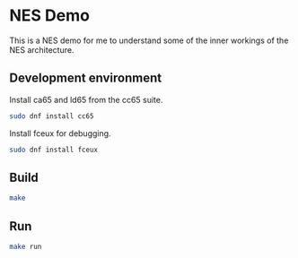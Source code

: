 # NES Demo

This is a NES demo for me to understand some of the inner workings of the NES architecture.

## Development environment

Install ca65 and ld65 from the cc65 suite.

```bash
sudo dnf install cc65
```

Install fceux for debugging.

```bash
sudo dnf install fceux
```

## Build

```bash
make
```

## Run

```bash
make run
```
